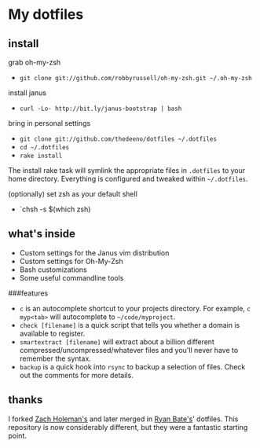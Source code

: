 # My dotfiles

## install
grab oh-my-zsh
- `git clone git://github.com/robbyrussell/oh-my-zsh.git ~/.oh-my-zsh`

install janus
- `curl -Lo- http://bit.ly/janus-bootstrap | bash`

bring in personal settings
- `git clone git://github.com/thedeeno/dotfiles ~/.dotfiles`
- `cd ~/.dotfiles`
- `rake install`

The install rake task will symlink the appropriate files in `.dotfiles` to your
home directory. Everything is configured and tweaked within `~/.dotfiles`.

(optionally) set zsh as your default shell
- `chsh -s $(which zsh)

## what's inside

- Custom settings for the Janus vim distribution
- Custom settings for Oh-My-Zsh
- Bash customizations
- Some useful commandline tools

###features
- `c` is an autocomplete shortcut to your projects directory. For example, 
  `c myp<tab>` will autocomplete to `~/code/myproject`.
- `check [filename]` is a quick script that tells you whether a domain is
  available to register.
- `smartextract [filename]` will extract about a billion different
  compressed/uncompressed/whatever files and you'll never have to remember the
  syntax.
- `backup` is a quick hook into `rsync` to backup a selection of files. Check
  out the comments for more details.

## thanks

I forked [Zach Holeman's](http://github.com/holman) and later merged in 
[Ryan Bate's](http://github.com/ryanb)' dotfiles. This repository is now
considerably different, but they were a fantastic starting point.
